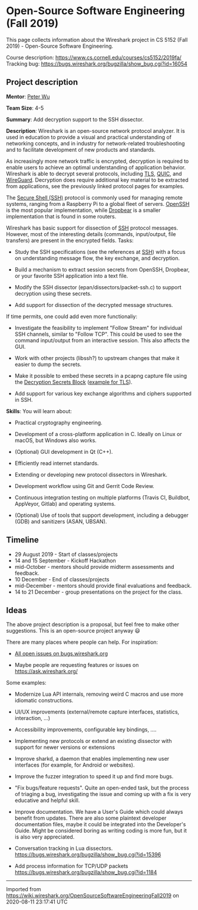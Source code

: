 # Open-Source Software Engineering (Fall 2019)

This page collects information about the Wireshark project in CS 5152 (Fall 2019) - Open-Source Software Engineering.

Course description: <https://www.cs.cornell.edu/courses/cs5152/2019fa/> Tracking bug: <https://bugs.wireshark.org/bugzilla/show_bug.cgi?id=16054>

## Project description

**Mentor**: [Peter Wu](https://lekensteyn.nl/)

**Team Size**: 4-5

**Summary**: Add decryption support to the SSH dissector.

**Description**: Wireshark is an open-source network protocol analyzer. It is used in education to provide a visual and practical understanding of networking concepts, and in industry for network-related troubleshooting and to facilitate development of new products and standards.

As increasingly more network traffic is encrypted, decryption is required to enable users to achieve an optimal understanding of application behavior. Wireshark is able to decrypt several protocols, including [TLS](/TLS), [QUIC](https://github.com/quicwg/base-drafts/wiki/Tools#wireshark), and [WireGuard](/WireGuard). Decryption does require additional key material to be extracted from applications, see the previously linked protocol pages for examples.

The [Secure Shell (SSH)](https://en.wikipedia.org/wiki/Secure_Shell) protocol is commonly used for managing remote systems, ranging from a Raspberry Pi to a global fleet of servers. [OpenSSH](https://github.com/openssh/openssh-portable#readme) is the most popular implementation, while [Dropbear](https://matt.ucc.asn.au/dropbear/dropbear.html) is a smaller implementation that is found in some routers.

Wireshark has basic support for dissection of [SSH](/SSH) protocol messages. However, most of the interesting details (commands, input/output, file transfers) are present in the encrypted fields. Tasks:

  - Study the SSH specifications (see the references at [SSH](/SSH)) with a focus on understanding message flow, the key exchange, and decryption.

  - Build a mechanism to extract session secrets from OpenSSH, Dropbear, or your favorite SSH application into a text file.

  - Modify the SSH dissector (epan/dissectors/packet-ssh.c) to support decryption using these secrets.

  - Add support for dissection of the decrypted message structures.

If time permits, one could add even more functionaliy:

  - Investigate the feasibility to implement "Follow Stream" for individual SSH channels, similar to "Follow TCP". This could be used to see the command input/output from an interactive session. This also affects the GUI.

  - Work with other projects (libssh?) to upstream changes that make it easier to dump the secrets.

  - Make it possible to embed these secrets in a pcapng capture file using the [Decryption Secrets Block](https://xml2rfc.tools.ietf.org/cgi-bin/xml2rfc.cgi?url=https://raw.githubusercontent.com/pcapng/pcapng/master/draft-tuexen-opsawg-pcapng.xml&modeAsFormat=html/ascii#rfc.section.4.8) ([example for TLS](https://bugs.wireshark.org/bugzilla/show_bug.cgi?id=15252)).

  - Add support for various key exchange algorithms and ciphers supported in SSH.

**Skills**: You will learn about:

  - Practical cryptography engineering.

  - Development of a cross-platform application in C. Ideally on Linux or macOS, but Windows also works.

  - (Optional) GUI development in Qt (C++).

  - Efficiently read internet standards.

  - Extending or developing new protocol dissectors in Wireshark.

  - Development workflow using Git and Gerrit Code Review.

  - Continuous integration testing on multiple platforms (Travis CI, Buildbot, AppVeyor, Gitlab) and operating systems.

  - (Optional) Use of tools that support development, including a debugger (GDB) and sanitizers (ASAN, UBSAN).

## Timeline

  - 29 August 2019 - Start of classes/projects
  - 14 and 15 September - Kickoff Hackathon
  - mid-October - mentors should provide midterm assessments and feedback.
  - 10 December - End of classes/projects
  - mid-December - mentors should provide final evaluations and feedback.
  - 14 to 21 December - group presentations on the project for the class.

## Ideas

The above project description is a proposal, but feel free to make other suggestions. This is an open-source project anyway :smiley:

There are many places where people can help. For inspiration:

  - [All open issues on bugs.wireshark.org](https://bugs.wireshark.org/bugzilla/buglist.cgi?limit=0&order=bug_id%20DESC&resolution=---)

  - Maybe people are requesting features or issues on <https://ask.wireshark.org/>

Some examples:

  - Modernize Lua API internals, removing weird C macros and use more idiomatic constructions.

  - UI/UX improvements (external/remote capture interfaces, statistics, interaction, ...)

  - Accessibility improvements, configurable key bindings, ....

  - Implementing new protocols or extend an existing dissector with support for newer versions or extensions

  - Improve sharkd, a daemon that enables implementing new user interfaces (for example, for Android or websites).

  - Improve the fuzzer integration to speed it up and find more bugs.

  - "Fix bugs/feature requests". Quite an open-ended task, but the process of triaging a bug, investigating the issue and coming up with a fix is very educative and helpful skill.

  - Improve documentation. We have a User's Guide which could always benefit from updates. There are also some plaintext developer documentation files, maybe it could be integrated into the Developer's Guide. Might be considered boring as writing coding is more fun, but it is also very appreciated.

  - Conversation tracking in Lua dissectors. <https://bugs.wireshark.org/bugzilla/show_bug.cgi?id=15396>

  - Add process information for TCP/UDP packets <https://bugs.wireshark.org/bugzilla/show_bug.cgi?id=1184>

---

Imported from https://wiki.wireshark.org/OpenSourceSoftwareEngineeringFall2019 on 2020-08-11 23:17:41 UTC
